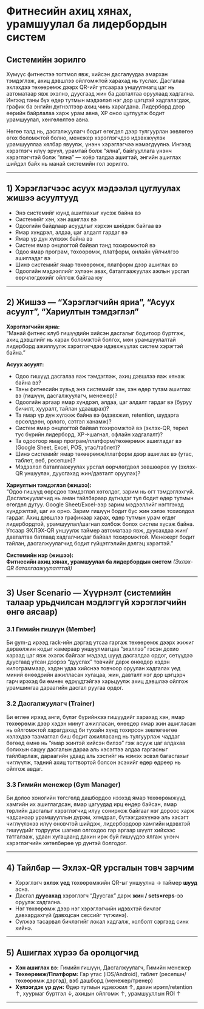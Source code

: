 # Фитнесийн ахиц хянах, урамшуулал ба лидербордын систем
## Системийн зорилго

Хүмүүс фитнестээ тогтмол явж, хийсэн дасгалуудаа амархан тэмдэглэж, ахиц дэвшлээ ойлгомжтой харахад нь туслах. Дасгалаа эхлэхдээ төхөөрөмж дээрх QR-ийг утсаараа уншуулмагц цаг нь автоматаар явж эхэлнэ, дуусгаад жин ба давталтаа оруулаад хадгална. Ингээд таны бүх өдөр тутмын мэдээлэл нэг дор цэгцтэй хадгалагдаж, график ба энгийн дүгнэлтээр ахиц чинь харагдана. Лидерборд дээр өөрийн байрлалаа харж урам авна, XP оноо цуглуулж бодит урамшуулал, хөнгөлөлтөө авна.  

Нөгөө талд нь, дасгалжуулагч бодит өгөгдөл дээр тулгуурлан зөвлөгөө өгөх боломжтой болно, менежер хэрэглэгчдээ идэвхжүүлэх урамшууллаа хялбар явуулж, үнэнч хэрэглэгчээ нэмэгдүүлнэ. Ингээд хэрэглэгч илүү эрүүл, урамтай болж “ялна”, байгууллага үнэнч хэрэглэгчтэй болж “ялна” — хоёр талдаа ашигтай, энгийн ашиглах шийдэл байх нь манай системийн гол зорилго.

---

## 1) Хэрэглэгчээс асуух мэдээлэл цуглуулах жишээ асуултууд

- Энэ системийг юунд ашиглахыг хүсэж байна вэ  
- Системийг хэн, хэн ашиглах вэ  
- Одоогийн байдлаар асуудлыг хэрхэн шийдэж байгаа вэ  
- Ямар хүндрэл, алдаа, цаг алдалт гардаг вэ  
- Ямар үр дүн хүлээж байна вэ  
- Систем ямар онцлогтой байвал танд тохиромжтой вэ  
- Одоо ямар програм, төхөөрөмж, платформ, онлайн үйлчилгээ ашигладаг вэ  
- Шинэ системийг ямар төхөөрөмж, платформ дээр ашиглах вэ  
- Одоогийн мэдээллийг хүлээн авах, баталгаажуулах ажлын урсгал өөрчлөгдөхийг ойлгож байгаа юу  

---

## 2) Жишээ — “Хэрэглэгчийн яриа”, “Асуух асуулт”, “Хариултын тэмдэглэл”

**Хэрэглэгчийн яриа:**  
“Манай фитнес клуб гишүүдийн хийсэн дасгалыг бодитоор бүртгэж, ахиц дэвшлийг нь харах боломжтой болгох, мөн урамшуулалтай лидерборд ажиллуулж хэрэглэгчдээ идэвхжүүлэх систем хэрэгтэй байна.”

**Асуух асуулт:**  
- Одоо гишүүд дасгалаа яаж тэмдэглэж, ахиц дэвшлээ яаж хянаж байна вэ?  
- Таны фитнесийн хувьд энэ системийг хэн, хэн өдөр тутам ашиглах вэ (гишүүн, дасгалжуулагч, менежер)?  
- Одоогийн аргаар ямар хүндрэл, алдаа, цаг алдалт гардаг вэ (буруу бичилт, хууралт, тайлан удаашрах)?  
- Та ямар үр дүн хүлээж байна вэ (идэвхжил, retention, шударга өрсөлдөөн, орлого, сэтгэл ханамж)?  
- Систем ямар онцлогтой байвал тохиромжтой вэ (эхлэх-QR, төрөл тус бүрийн лидерборд, XP→шагнал, офлайн хадгалалт)?  
- Та одоогоор ямар програм/платформ/төхөөрөмж ашигладаг вэ (Google Sheet, Excel, POS, утас/таблет)?  
- Шинэ системийг ямар төхөөрөмж/платформ дээр ашиглах вэ (утас, таблет, веб, ресепшн)?  
- Мэдээлэл баталгаажуулах урсгал өөрчлөгдвөл зөвшөөрөх үү (эхлэх-QR уншуулах, дуусгахад жин/давталт оруулах)?  

**Хариултын тэмдэглэл (жишээ):**  
“Одоо гишүүд өөрсдөө тэмдэглэл хөтөлдөг, зарим нь огт тэмдэглэхгүй. Дасгалжуулагчид нь аман тайлбараар дүгнэдэг тул бодит өдөр тутмын өгөгдөл дутуу. Google Sheet/Excel-ээр зарим мэдээллийг нэгтгэхэд хүндрэлтэй, цаг их орно. Зарим гишүүн бодит бус жин хэлэх тохиолдол гардаг. Ахиц дэвшлээ графикаар харах, өдөр тутмын урам өгдөг лидербордтой, урамшуулал/шагнал холбож болох систем хүсэж байна. Утсаар ЭХЛЭХ-QR уншуулж таймер автоматаар явж, дуусахдаа жин/давталтаа батлаад хадгалчихдаг байвал тохиромжтой. Менежерт бодит тайлан, дасгалжуулагчид бодит гүйцэтгэлийн дэлгэц хэрэгтэй.”

**Системийн нэр (жишээ):**  
**Фитнесийн ахиц хянах, урамшуулал ба лидербордын систем** *(Эхлэх-QR баталгаажуулалттай)*

---

## 3) User Scenario — Хүүрнэлт (системийн талаар урьдчилсан мэдлэггүй хэрэглэгчийн өнгө аясаар)

### 3.1 Гимийн гишүүн (Member)
Би gym-д ирээд rack-ийн дэргэд утсаа гаргаж төхөөрөмж дээрх жижиг дөрвөлжин кодыг камераар уншуулмагцаа “эхэллээ” гэсэн дохио хараад цаг явж эхэлж байгааг мэдээд шууд дасгалдаа ордог, сетүүдээ дуусгаад утсан дээрээ “дуусгах” товчийг дарж өнөөдөр хэдэн килограммаар, хэдэн удаа хийснээ товчоор оруулан хадгалах үед миний өнөөдрийн ажилласан хугацаа, жин, давталт нэг дор цэгцэрч гарч ирэхэд би өмнөх өдрүүдтэйгээ харьцуулж ахиц дэвшлээ ойлгож урамшингаа дараагийн дасгал руугаа ордог.

### 3.2 Дасгалжуулагч (Trainer)
Би өглөө ирээд анги, бүлэг бүрийнхээ гишүүдийг харахад хэн, ямар төхөөрөмж дээр хэдэн минут ажилласан, өнөөдөр ямар жин ашигласан нь ойлгомжтой харагдахад би тухайн хүнд тохирсон зөвлөгөөгөө хэлэхдээ таамаглал биш бодит ажилласанд нь тулгуурлаж чаддаг бөгөөд өмнө нь “ямар жинтэй хийсэн билээ” гэж асууж цаг алдахаа болихын сацуу дасгалын дараа аль хэсэгтээ алдаа гаргасныг тайлбарлаж, дараагийн удаад аль хэсгийг нь нэмэх эсвэл багасгахыг чиглүүлж, тэдний ахиц тогтвортой болсон эсэхийг өдөр өдрөөр нь ойлгож авдаг.

### 3.3 Гимийн менежер (Gym Manager)
Би долоо хоногийн төгсгөлд дашбордоо нээхэд ямар төхөөрөмжүүд хамгийн их ашиглагдсан, ямар цагуудад ирц өндөр байсан, ямар төрлийн дасгалыг хэрэглэгчид илүү сонирхож байгааг нэг дороос харж чадсанаар урамшууллын дүрэм, хямдрал, бүтээгдэхүүнээ аль хэсэгт чиглүүлэхээ илүү оновчтой шийдэж, лидербордоор хамгийн идэвхтэй гишүүдийг тодруулж шагнал олгохдоо гар аргаар шүүлт хийхээс татгалзаж, удаан хугацаанд дахин ирж буй гишүүдээ ялгаж үнэнч хэрэглэгчийн хөтөлбөрөө үр дүнтэй болгодог.

---

## 4) Тайлбар — Эхлэх-QR урсгалын товч зарчим

- Хэрэглэгч **эхлэх үед** төхөөрөмжийн QR-ыг уншуулна → таймер **шууд** асна.  
- Дасгал **дуусахад** хэрэглэгч “Дуусгах” дарж **жин / sets×reps**-ээ оруулж хадгална.  
- Нэг төхөөрөмж дээр нэг хэрэглэгчийн идэвхтэй бичлэг давхардахгүй (давхцсан сессийг түгжинэ).  
- Сүлжээ тасарвал бичлэгийг локал хадгалж, холболт сэргээд синк хийнэ.

---

## 5) Ашиглах хүрээ ба оролцогчид

- **Хэн ашиглах вэ:** Гимийн гишүүн, Дасгалжуулагч, Гимийн менежер  
- **Төхөөрөмж/Платформ:** Гар утас (iOS/Android), таблет (ресепшн/төхөөрөмж дэргэд), вэб дашборд (менежер/тренер)  
- **Хүлээгдэх үр дүн:** Өдөр тутмын идэвхжил ↑, дахин ирэлт/retention ↑, хуурмаг бүртгэл ↓, ахицын ойлгомж ↑, урамшууллын ROI ↑

---
